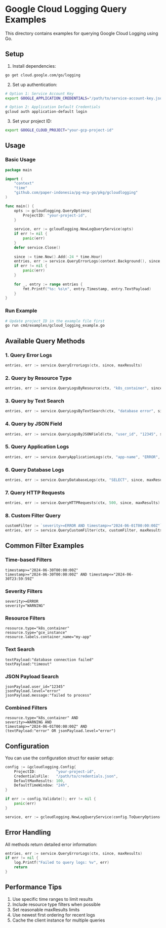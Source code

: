 # Google Cloud Logging Query Examples

This directory contains examples for querying Google Cloud Logging using Go.

## Setup

1. Install dependencies:
```bash
go get cloud.google.com/go/logging
```

2. Set up authentication:
```bash
# Option 1: Service Account Key
export GOOGLE_APPLICATION_CREDENTIALS="/path/to/service-account-key.json"

# Option 2: Application Default Credentials
gcloud auth application-default login
```

3. Set your project ID:
```bash
export GOOGLE_CLOUD_PROJECT="your-gcp-project-id"
```

## Usage

### Basic Usage

```go
package main

import (
    "context"
    "time"
    "github.com/paper-indonesia/pg-mcp-go/pkg/gcloudlogging"
)

func main() {
    opts := gcloudlogging.QueryOptions{
        ProjectID: "your-project-id",
    }
    
    service, err := gcloudlogging.NewLogQueryService(opts)
    if err != nil {
        panic(err)
    }
    defer service.Close()
    
    since := time.Now().Add(-24 * time.Hour)
    entries, err := service.QueryErrorLogs(context.Background(), since, 10)
    if err != nil {
        panic(err)
    }
    
    for _, entry := range entries {
        fmt.Printf("%s: %s\n", entry.Timestamp, entry.TextPayload)
    }
}
```

### Run Example

```bash
# Update project ID in the example file first
go run cmd/examples/gcloud_logging_example.go
```

## Available Query Methods

### 1. Query Error Logs
```go
entries, err := service.QueryErrorLogs(ctx, since, maxResults)
```

### 2. Query by Resource Type
```go
entries, err := service.QueryLogsByResource(ctx, "k8s_container", since, maxResults)
```

### 3. Query by Text Search
```go
entries, err := service.QueryLogsByTextSearch(ctx, "database error", since, maxResults)
```

### 4. Query by JSON Field
```go
entries, err := service.QueryLogsByJSONField(ctx, "user_id", "12345", since, maxResults)
```

### 5. Query Application Logs
```go
entries, err := service.QueryApplicationLogs(ctx, "app-name", "ERROR", since, maxResults)
```

### 6. Query Database Logs
```go
entries, err := service.QueryDatabaseLogs(ctx, "SELECT", since, maxResults)
```

### 7. Query HTTP Requests
```go
entries, err := service.QueryHTTPRequests(ctx, 500, since, maxResults)
```

### 8. Custom Filter Query
```go
customFilter := `severity>=ERROR AND timestamp>="2024-06-01T00:00:00Z"`
entries, err := service.QueryCustomFilter(ctx, customFilter, maxResults)
```

## Common Filter Examples

### Time-based Filters
```
timestamp>="2024-06-30T00:00:00Z"
timestamp>="2024-06-30T00:00:00Z" AND timestamp<="2024-06-30T23:59:59Z"
```

### Severity Filters
```
severity>=ERROR
severity="WARNING"
```

### Resource Filters
```
resource.type="k8s_container"
resource.type="gce_instance"
resource.labels.container_name="my-app"
```

### Text Search
```
textPayload:"database connection failed"
textPayload:"timeout"
```

### JSON Payload Search
```
jsonPayload.user_id="12345"
jsonPayload.level="error"
jsonPayload.message:"failed to process"
```

### Combined Filters
```
resource.type="k8s_container" AND
severity>=WARNING AND
timestamp>="2024-06-01T00:00:00Z" AND
(textPayload:"error" OR jsonPayload.level="error")
```

## Configuration

You can use the configuration struct for easier setup:

```go
config := &gcloudlogging.Config{
    ProjectID:         "your-project-id",
    CredentialsFile:   "/path/to/credentials.json",
    DefaultMaxResults: 100,
    DefaultTimeWindow: "24h",
}

if err := config.Validate(); err != nil {
    panic(err)
}

service, err := gcloudlogging.NewLogQueryService(config.ToQueryOptions())
```

## Error Handling

All methods return detailed error information:

```go
entries, err := service.QueryErrorLogs(ctx, since, maxResults)
if err != nil {
    log.Printf("Failed to query logs: %v", err)
    return
}
```

## Performance Tips

1. Use specific time ranges to limit results
2. Include resource type filters when possible
3. Set reasonable maxResults limits
4. Use newest first ordering for recent logs
5. Cache the client instance for multiple queries